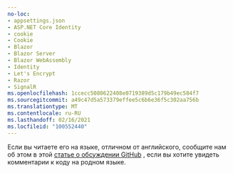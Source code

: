 ```yaml
---
no-loc:
- appsettings.json
- ASP.NET Core Identity
- cookie
- Cookie
- Blazor
- Blazor Server
- Blazor WebAssembly
- Identity
- Let's Encrypt
- Razor
- SignalR
ms.openlocfilehash: 1ccecc5080622408e0719389d5c179b49ec584f7
ms.sourcegitcommit: a49c47d5a573379effee5c6b6e36f5c302aa756b
ms.translationtype: MT
ms.contentlocale: ru-RU
ms.lasthandoff: 02/16/2021
ms.locfileid: "100552440"
---
```

Если вы читаете его на языке, отличном от английского, сообщите нам об этом в этой [статье о обсуждении GitHub](https://github.com/aspnet/AspNetCore.Docs/issues/16455) , если вы хотите увидеть комментарии к коду на родном языке.